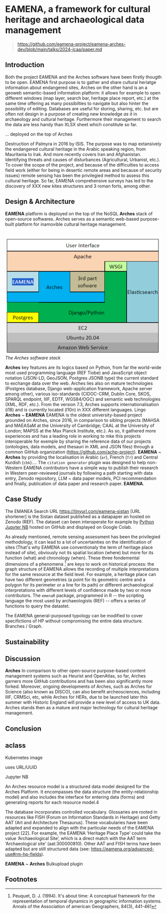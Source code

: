 # EAMENA, a framework for cultural heritage and archaeological data management
> https://github.com/eamena-project/eamena-arches-dev/blob/main/talks/2024-jcaa/paper.md


## Introduction

Both the project EAMENA and the Arches software have been firstly thougth to be open. EAMENA first purpose is to gather and share cultural heriatge information about endangered sites, Arches on the other hand is an a geoweb semantic-based information platform: it allows for example to open different windows (map layer, search bar, heritage place report, etc.) at the same time offering as many possibilties to navigate but also hinter the possibility of editing. Databases are useful for storing, sharing, etc. but are often not design in a purpose of creating new knowledge *as it* in archaeology and cultural heritage. Furthermore their management to search the data are less handy than XLSX sheet which constitute so far.

... deployed on the top of Arches

Destruction of Palmyra in 2016 by ISIS.
The purpose was to map extansively the endangered cultural heritage in the Arabic speaking region, from Mauritania to Irak. And more recently covers Iran and Afghanistan. Identifying threats and causes of disturbances (Agricultural, Urbanist, etc.). To cover the scope of the project, and because of the difficulties to access field work (either for being in desertic remote areas and because of security issues) remote sensing has been the privilegied method to assess this cultural heritage. So far, EAMENA comprehensive surveys has led to the discovery of XXX new kites structures and 3 roman forts, among other.

## Design & Architecture

**EAMENA** platform is deployed on the top of the NoSQL **Arches** stack of open-source softwares. Arches serves as a semantic web-based purpose-built platform for inamovible cultural heritage management. 


<br>
<img src="https://raw.githubusercontent.com/eamena-project/eamena-arches-dev/main/www/arches-ea-stack.png" width="500px">
<em> The Arches software stack </em>
<br>


**Arches** key features are its logics based on Python, from far the world-wide most used programming language (REF Tiobe) and JavaScript object notation (JSON-LD, GeoJSON, Postgres JSONB type) the current standard to exchange data over the web. Arches lies also on mature technologies (Postgres database, Django web-application framework, Apache server among other), various iso-standards (CIDOC-CRM, Dublin Core, SKOS, SPARQL endpoint, IIIF, EDTF, WGS84/OGC) and semantic web technologies (XML, RDF, etc.). From the version 7.3, Arches supports internationalisation (i18) and is currently located (l10n) in XXX different languages. Lingo
**Arches** ~ **EAMENA** EAMENA is the oldest university-based project grounded on Arches, since 2016, in comparison to sibling projects (MAHSA and MAEASaM at the University of Cambridge; CAAL at the University of London; MAPSS at the Max Planck Institute, etc.). As so, it gathered more experiences and has a leading role in working to mke this projects interoperable for exemple by  sharing the reference data of our projects (ontologies, data models, and thesauri in XML and JSON files) through a common GitHub organization (https://github.com/achp-project).
**EAMENA** ~ **Arches** by providing the localisation in Arabic (`ar`), French (`fr`) and Central Kurdish (`cbk`).... The `citation generator` plugin was designed to help non-Western EAMENA contributors have a simple way to publish their research in Western peer-reviewed journals by following a path starting with data entry, Zenodo repository, LLM ~ data paper models, PCI recommendation and finally, publication of data paper and research paper.
**EAMENA**. 

## Case Study


The EMANEA Search URL https://tinyurl.com/eamena-sistan [URL shortener] is the Sistan dataset published as a datapaper an hosted on Zenodo (REF). The dataset can been interoperate for example by [Python Jupyter NB](https://github.com/eamena-project/eamena-arches-dev/blob/main/talks/2024-jcaa/read_zenodo.ipynb) hosted on GitHub and displayed on Google Colab. 

As already mentioned, remote sensing assessment has been the privilegied methodology, it can lead to a lot of uncertainties on the identification of sites (That's why EAMENA use conventionaly the term of heritage place instead of site), obviously not its spatial location (where) but more for its function (what) and chronology (when). These three fondemental dimensions of a phenomena [^1] are keys to work on historical process: the graph structure of EAMENA allows the recording of multiple interpretations for the same resource at the field level. For example, a heritage place can have two different geometries (a point for its geometric centre and a polygon for its perimeter or a line for its path) or different archaeological interpretations with different levels of confidence made by two or more contributors. 
The `emenaR` package, programmed in R -- the scripting language the most used by archaeologists (REF) -- offers a series of functions to query the datastet. 
 

The EAMENA general-purposed typology can be modified to cover specifictions of HP without compromising the entire data structure. Branches / Graph.

## Sustainability



## Discussion

**Arches** In comparison to other open-source purpose-based content management systems such as Heurist and OpenAtlas, so far, Arches garners more GitHub contributions and has been also significantly more forked. Moreover, ongoing developments of Arches, such as Arches for Science (also known as DISCO), can also benefit archeosciences, including IIIF, CRMSci, etc, while Arches for HERs, due to be launched later this summer with Historic England will provide a new level of access to UK data. Arches stands then as a mature and major technology for cultural heritage management.


## Conclusion


## aclass

Kubernetes image

uses URL/UUID 

Jupyter NB

An Arches resource model is a structured data model designed for the Arches Platform. It encompasses the data structure (the entity-relationship model) and also includes the interface for entering data (forms) and generating reports for each resource model.4 

The database incorporates controlled vocabulary. Glossaries are rooted in resources like FISH (Forum on Information Standards in Heritage) and Getty AAT (Art and Architecture Thesaurus). These vocabularies have been adapted and expanded to align with the particular needs of the EAMENA project [22]. For example, the EAMENA ‘Heritage Place Type’ could take the value ‘Archaeological Site’, which is a direct match with the AAT term ‘Archaeological site’ (aat:300000810). Other AAT and FISH terms have been adapted but are still structured data (see: https://eamena.org/advanced-use#rm-hp-fields).

**EAMENA** ~ **Arches** Bulkupload plugin

## Footnotes

[^1]: Peuquet, D. J. (1994). It's about time: A conceptual framework for the representation of temporal dynamics in geographic information systems. Annals of the Association of american Geographers, 84(3), 441-461